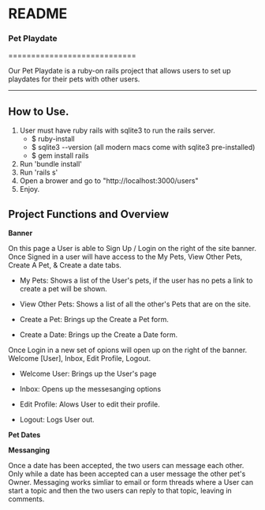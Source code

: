 <!-- Test  -->

# README

### Pet Playdate 
============================

Our Pet Playdate is a ruby-on rails project that allows users to set up playdates for their pets with other users. 

--- 

## How to Use. 

1. User must have ruby rails with sqlite3 to run the rails server. 
    - $ ruby-install 
    - $ sqlite3 --version (all modern macs come with sqlite3 pre-installed)
    - $ gem install rails 
2. Run 'bundle install' 
3. Run 'rails s' 
4. Open a brower and go to "http://localhost:3000/users"
5. Enjoy. 

## Project Functions and Overview 

**Banner** 

On this page a User is able to Sign Up / Login on the right of the site banner. Once Signed in a user will have access to the My Pets, View Other Pets, Create A Pet, & Create a date tabs. 

- My Pets: Shows a list of the User's pets, if the user has no pets a link to create a pet will be shown. 

- View Other Pets: Shows a list of all the other's Pets that are on the site. 

- Create a Pet: Brings up the Create a Pet form. 

- Create a Date: Brings up the Create a Date form. 

Once Login in a new set of opions will open up on the right of the banner. Welcome [User], Inbox, Edit Profile, Logout. 

- Welcome User: Brings up the User's page

- Inbox: Opens up the messesanging options

- Edit Profile: Alows User to edit their profile. 

- Logout: Logs User out. 

**Pet Dates** 

**Messanging** 

Once a date has been accepted, the two users can message each other. Only while a date has been accepted can a user message the other pet's Owner. Messaging works simliar to email or form threads where a User can start a topic and then the two users can reply to that topic, leaving in comments. 